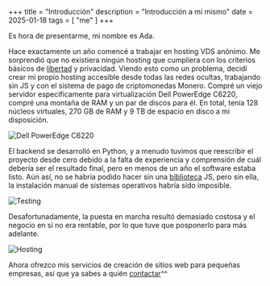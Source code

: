 +++
title = "Introducción"
description = "Introducción a mí mismo"
date = 2025-01-18
tags = [
    "me"
]
+++

Es hora de presentarme, mi nombre es Ada.

Hace exactamente un año comencé a trabajar en hosting VDS anónimo. Me sorprendió que no existiera ningún hosting que cumpliera con los criterios básicos de [libertad](https://www.gnu.org/philosophy/free-sw.es.html) y privacidad. Viendo esto como un problema, decidí crear mi propio hosting accesible desde todas las redes ocultas, trabajando sin JS y con el sistema de pago de criptomonedas Monero. Compré un viejo servidor específicamente para virtualización Dell PowerEdge C6220, compré una montaña de RAM y un par de discos para él. En total, tenía 128 núcleos virtuales, 270 GB de RAM y 9 TB de espacio en disco a mi disposición.

![Dell PowerEdge C6220](/images/server1.webp)

El backend se desarrolló en Python, y a menudo tuvimos que reescribir el proyecto desde cero debido a la falta de experiencia y comprensión de cuál debería ser el resultado final, pero en menos de un año el software estaba listo. Aún así, no se habría podido hacer sin una [biblioteca](https://novnc.com/info.html) JS, pero sin ella, la instalación manual de sistemas operativos habría sido imposible.

![Testing](/images/server2.webp)

Desafortunadamente, la puesta en marcha resultó demasiado costosa y el negocio en sí no era rentable, por lo que tuve que posponerlo para más adelante.

![Hosting](/images/hosting.webp)

Ahora ofrezco mis servicios de creación de sitios web para pequeñas empresas, así que ya sabes a quién [contactar](/contacts)^^
